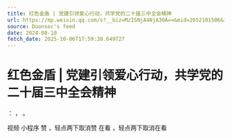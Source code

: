 ```yaml
---
title: 红色金盾 | 党建引领爱心行动，共学党的二十届三中全会精神
url: https://mp.weixin.qq.com/s?__biz=MzI5NjA4NjA3OA==&mid=2652101506&idx=1&sn=5110ba786732647958a3c89f1c52d07a
source: Doonsec's feed
date: 2024-08-10
fetch_date: 2025-10-06T17:59:38.649727
---
```


# 红色金盾 | 党建引领爱心行动，共学党的二十届三中全会精神

：
，
。

视频
小程序
赞
，轻点两下取消赞
在看
，轻点两下取消在看